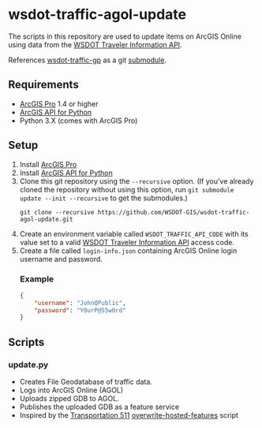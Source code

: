 wsdot-traffic-agol-update
=========================

The scripts in this repository are used to update items on ArcGIS Online using data from the [WSDOT Traveler Information API].

References [wsdot-traffic-gp] as a git [submodule].

Requirements
------------

* [ArcGIS Pro] 1.4 or higher
* [ArcGIS API for Python]
* Python 3.X (comes with ArcGIS Pro)

Setup
-----

1. Install [ArcGIS Pro]
2. Install [ArcGIS API for Python]
3. Clone this git repository using the `--recursive` option. (If you've already cloned the repository without using this option, run `git submodule update --init --recursive` to get the submodules.)
    ```console
    git clone --recursive https://github.com/WSDOT-GIS/wsdot-traffic-agol-update.git
    ```
4. Create an environment variable called `WSDOT_TRAFFIC_API_CODE` with its value set to a valid [WSDOT Traveler Information API] access code.
5. Create a file called `login-info.json` containing ArcGIS Online login username and password.
    ### Example ###
    ```json
    {
        "username": "JohnQPublic",
        "password": "Y0urP@55w0rd"
    }
    ```

Scripts
-------

### update.py ###

* Creates File Geodatabase of traffic data.
* Logs into ArcGIS Online (AGOL)
* Uploads zipped GDB to AGOL.
* Publishes the uploaded GDB as a feature service
* Inspired by the [Transportation 511] [overwrite-hosted-features] script



[ArcGIS]:http://resources.arcgis.com/
[ArcGIS API for Python]:https://developers.arcgis.com/python/
[ArcGIS Pro]:http://pro.arcgis.com
[overwrite-hosted-features]:https://github.com/Esri/overwrite-hosted-features
[submodule]:https://git-scm.com/book/en/v2/Git-Tools-Submodules
[Transportation 511]:http://links.esri.com/stategovernment/help/transportation511
[unittest]:https://docs.python.org/3/library/unittest.html
[wsdot-traffic-gp]:https://github.com/WSDOT-GIS/wsdot-traffic-gp/
[WSDOT Traveler Information API]:http://www.wsdot.wa.gov/Traffic/api/
